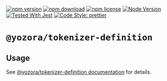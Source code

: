 [![npm version](https://img.shields.io/npm/v/@yozora/tokenizer-definition.svg)](https://www.npmjs.com/package/@yozora/tokenizer-definition)
[![npm download](https://img.shields.io/npm/dm/@yozora/tokenizer-definition.svg)](https://www.npmjs.com/package/@yozora/tokenizer-definition)
[![npm license](https://img.shields.io/npm/l/@yozora/tokenizer-definition.svg)](https://www.npmjs.com/package/@yozora/tokenizer-definition)
[![Node Version](https://img.shields.io/node/v/@yozora/tokenizer-definition)](https://github.com/nodejs/node)
[![Tested With Jest](https://img.shields.io/badge/tested_with-jest-9c465e.svg)](https://github.com/facebook/jest)
[![Code Style: prettier](https://img.shields.io/badge/code_style-prettier-ff69b4.svg?style=flat-square)](https://github.com/prettier/prettier)


# `@yozora/tokenizer-definition`


## Usage

  See [@yozora/tokenizer-definition documentation](https://yozora.guanghechen.com/docs/package/tokenizer-definition) for details.
